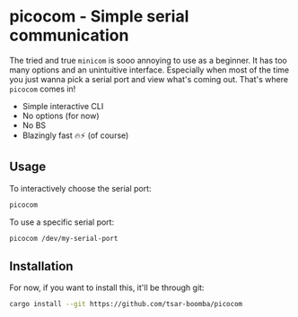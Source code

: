 # picocom - Simple serial communication

The tried and true `minicom` is sooo annoying to use as a beginner. It has too many options and an unintuitive interface. Especially when most of the time you just wanna pick a serial port and view what's coming out. That's where `picocom` comes in!

- Simple interactive CLI
- No options (for now)
- No BS
- Blazingly fast 🔥⚡️ (of course)

## Usage

To interactively choose the serial port:

```sh
picocom
```

To use a specific serial port:

```sh
picocom /dev/my-serial-port
```

## Installation

For now, if you want to install this, it'll be through git:

```sh
cargo install --git https://github.com/tsar-boomba/picocom
```
